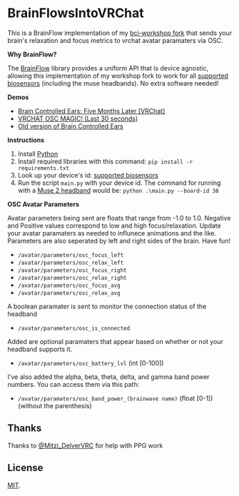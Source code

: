 # BrainFlowsIntoVRChat

This is a BrainFlow implementation of my [bci-workshop fork](https://github.com/ChilloutCharles/bci-workshop) that sends your brain's relaxation and focus metrics to vrchat avatar paramaters via OSC.

**Why BrainFlow?**

The [BrainFlow](https://BrainFlow.org) library provides a uniform API that is device agnostic, allowing this implementation of my workshop fork to work for all [supported biosensors](https://BrainFlow.readthedocs.io/en/stable/SupportedBoards.html) (including the muse headbands). No extra software needed!

**Demos** 
- [Brain Controlled Ears: Five Months Later [VRChat]](https://www.youtube.com/watch?v=kPPTT3ogEgg)
- [VRCHAT OSC MAGIC! (Last 30 seconds)](https://twitter.com/kentrl_z/status/1497020472046800897)
- [Old version of Brain Controlled Ears](https://www.youtube.com/watch?v=WjWc51xNgKg)

**Instructions**

1. Install [Python](https://www.python.org)
2. Install required libraries with this command: `pip install -r requirements.txt`
3. Look up your device's id: [supported biosensors](https://BrainFlow.readthedocs.io/en/stable/SupportedBoards.html)
4. Run the script `main.py` with your device id. The command for running with a [Muse 2 headband](https://choosemuse.com/muse-2/) would be: `python .\main.py --board-id 38`

**OSC Avatar Parameters**

Avatar parameters being sent are floats that range from -1.0 to 1.0. Negative and Positive values correspond to low and high focus/relaxation. Update your avatar paramaters as needed to influnece animations and the like. Parameters are also seperated by left and right sides of the brain. Have fun!

- `/avatar/parameters/osc_focus_left`
- `/avatar/parameters/osc_relax_left`
- `/avatar/parameters/osc_focus_right`
- `/avatar/parameters/osc_relax_right`
- `/avatar/parameters/osc_focus_avg`
- `/avatar/parameters/osc_relax_avg`

A boolean paramater is sent to monitor the connection status of the headband

- `/avatar/parameters/osc_is_connected`

Added are optional paramaters that appear based on whether or not your headband supports it.
- `/avatar/parameters/osc_battery_lvl` (int [0-100])

I've also added the alpha, beta, theta, delta, and gamma band power numbers. You can access them via this path:
- `/avatar/paramaters/osc_band_power_(brainwave name)` (float [0-1]) (without the parenthesis)

## Thanks
Thanks to [@Mitzi_DelverVRC](https://twitter.com/Mitzi_DelverVRC) for help with PPG work

## License
[MIT](http://opensource.org/licenses/MIT).